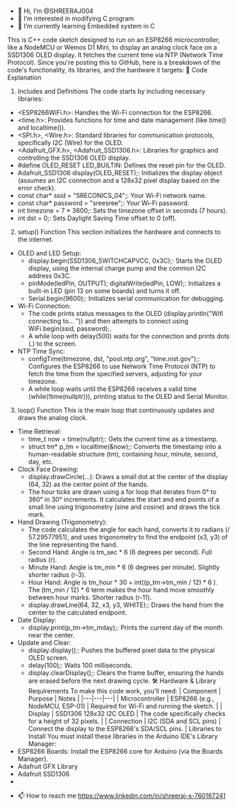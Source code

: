 - 👋 Hi, I’m @SHREERAJ004
- 👀 I’m interested in modifying C program 
- 🌱 I’m currently learning Embedded system in C

This is C++ code sketch designed to run on an ESP8266 microcontroller, like a NodeMCU or Wemos D1 Mini, to display an analog clock face on a SSD1306 OLED display. It fetches the current time via NTP (Network Time Protocol).
Since you're posting this to GitHub, here is a breakdown of the code's functionality, its libraries, and the hardware it targets:
📜 Code Explanation
1. Includes and Definitions
The code starts by including necessary libraries:
 * <ESP8266WiFi.h>: Handles the Wi-Fi connection for the ESP8266.
 * <time.h>: Provides functions for time and date management (like time() and localtime()).
 * <SPI.h>, <Wire.h>: Standard libraries for communication protocols, specifically I2C (Wire) for the OLED.
 * <Adafruit_GFX.h>, <Adafruit_SSD1306.h>: Libraries for graphics and controlling the SSD1306 OLED display.
 * #define OLED_RESET LED_BUILTIN: Defines the reset pin for the OLED.
 * Adafruit_SSD1306 display(OLED_RESET);: Initializes the display object (assumes an I2C connection and a 128x32 pixel display based on the error check).
 * const char* ssid = "SRECONICS_04";: Your Wi-Fi network name.
 * const char* password = "sreesree";: Your Wi-Fi password.
 * int timezone = 7 * 3600;: Sets the timezone offset in seconds (7 hours).
 * int dst = 0;: Sets Daylight Saving Time offset to 0 (off).
2. setup() Function
This section initializes the hardware and connects to the internet.
 * OLED and LED Setup:
   * display.begin(SSD1306_SWITCHCAPVCC, 0x3C);: Starts the OLED display, using the internal charge pump and the common I2C address 0x3C.
   * pinMode(ledPin, OUTPUT); digitalWrite(ledPin, LOW);: Initializes a built-in LED (pin 13 on some boards) and turns it off.
   * Serial.begin(9600);: Initializes serial communication for debugging.
 * Wi-Fi Connection:
   * The code prints status messages to the OLED (display.println("Wifi connecting to... ")) and then attempts to connect using WiFi.begin(ssid, password);.
   * A while loop with delay(500) waits for the connection and prints dots (.) to the screen.
 * NTP Time Sync:
   * configTime(timezone, dst, "pool.ntp.org", "time.nist.gov");: Configures the ESP8266 to use Network Time Protocol (NTP) to fetch the time from the specified servers, adjusting for your timezone.
   * A while loop waits until the ESP8266 receives a valid time (while(!time(nullptr))), printing status to the OLED and Serial Monitor.
3. loop() Function
This is the main loop that continuously updates and draws the analog clock.
 * Time Retrieval:
   * time_t now = time(nullptr);: Gets the current time as a timestamp.
   * struct tm* p_tm = localtime(&now);: Converts the timestamp into a human-readable structure (tm), containing hour, minute, second, day, etc.
 * Clock Face Drawing:
   * display.drawCircle(...): Draws a small dot at the center of the display (64, 32) as the center point of the hands.
   * The hour ticks are drawn using a for loop that iterates from 0° to 360° in 30° increments. It calculates the start and end points of a small line using trigonometry (sine and cosine) and draws the tick mark.
 * Hand Drawing (Trigonometry):
   * The code calculates the angle for each hand, converts it to radians (/ 57.29577951), and uses trigonometry to find the endpoint (x3, y3) of the line representing the hand.
   * Second Hand: Angle is tm_sec * 6 (6 degrees per second). Full radius (r).
   * Minute Hand: Angle is tm_min * 6 (6 degrees per minute). Slightly shorter radius (r-3).
   * Hour Hand: Angle is tm_hour * 30 + int((p_tm->tm_min / 12) * 6 ). The (tm_min / 12) * 6 term makes the hour hand move smoothly between hour marks. Shorter radius (r-11).
   * display.drawLine(64, 32, x3, y3, WHITE);: Draws the hand from the center to the calculated endpoint.
 * Date Display:
   * display.print(p_tm->tm_mday);: Prints the current day of the month near the center.
 * Update and Clear:
   * display.display();: Pushes the buffered pixel data to the physical OLED screen.
   * delay(100);: Waits 100 milliseconds.
   * display.clearDisplay();: Clears the frame buffer, ensuring the hands are erased before the next drawing cycle.
🛠️ Hardware & Library Requirements
To make this code work, you'll need:
| Component | Purpose | Notes |
|---|---|---|
| Microcontroller | ESP8266 (e.g., NodeMCU, ESP-01) | Required for Wi-Fi and running the sketch. |
| Display | SSD1306 128x32 I2C OLED | The code specifically checks for a height of 32 pixels. |
| Connection | I2C (SDA and SCL pins) | Connect the display to the ESP8266's SDA/SCL pins. |
Libraries to Install
You must install these libraries in the Arduino IDE's Library Manager:
 * ESP8266 Boards: Install the ESP8266 core for Arduino (via the Boards Manager).
 * Adafruit GFX Library
 * Adafruit SSD1306
 * 
- 📫 How to reach me https://www.linkedin.com/in/shreeraj-s-760167241

<!---
SHREERAJ004/SHREERAJ004 is a ✨ special ✨ repository because its `README.md` (this file) appears on your GitHub profile.
You can click the Preview link to take a look at your changes.
--->
